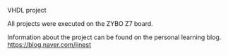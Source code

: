 VHDL project

All projects were executed on the ZYBO Z7 board.

Information about the project can be found on the personal learning blog.
https://blog.naver.com/jinest
